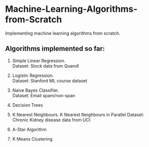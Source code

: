 # Machine-Learning-Algorithms-from-Scratch
Implementing machine learning algorithms from scratch.

## Algorithms implemented so far:

1. Simple Linear Regression.  
   Dataset: Stock data from Quandl  

2. Logistic Regression.  
   Dataset: Stanford ML course dataset  

3. Naive Bayes Classifier.  
   Dataset: Email spam/non-span  

4. Decision Trees

5. K Nearest Neighbours.
   K Nearest Neighbours in Parallel
   Dataset: Chronic Kidney disease data from UCI

6. A-Star Algorithm

7. K Means Clustering
